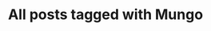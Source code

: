 ---
layout: tag
title: "All posts tagged with Mungo"
permalink: /weblog/tags/mungo/
taxonomy: Mungo
---